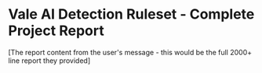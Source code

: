 # Vale AI Detection Ruleset - Complete Project Report

[The report content from the user's message - this would be the full 2000+ line report they provided]

